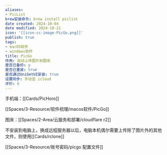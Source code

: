 ```yaml
---
aliases:
- PicList
brew安装命令: brew install piclist
date created: 2024-10-04
date modified: 2024-10-21
icon: '[[icon-cc-image-PicGo.png]]'
publish: true
tags:
- macOS软件
- windows软件
title: PicGo
作用: 自动上传图片到图床
是否已备份: y
是否已重装: true
是否通过UniGetUI安装: true
设置同步: 手动至 icloud
评价: 6
---
```

手机端：[[Cards/PicHoro]]

[[Spaces/3-Resource/软件梳理/macos软件/PicGo]]  

图床：[[Spaces/2-Area/云服务和部署/cloudflare r2]]

不安装到电脑上，换成远程服务器以后，电脑本机偶尔需要上传除了图片外的其他文件，则使用[[Cards/rclone]]

[[Spaces/3-Resource/账号密码/picgo 配置文件]]